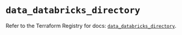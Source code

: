 # `data_databricks_directory`

Refer to the Terraform Registry for docs: [`data_databricks_directory`](https://registry.terraform.io/providers/databricks/databricks/1.48.3/docs/data-sources/directory).
